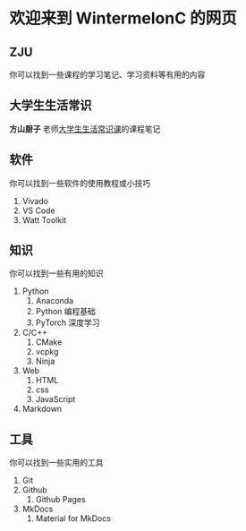 # 欢迎来到 WintermelonC 的网页

## ZJU

你可以找到一些课程的学习笔记、学习资料等有用的内容

## 大学生生活常识

**方山厨子** 老师[大学生生活常识课](https://www.bilibili.com/video/BV1eWxneME3Q/)的课程笔记

## 软件

你可以找到一些软件的使用教程或小技巧

1. Vivado
2. VS Code
3. Watt Toolkit

## 知识

你可以找到一些有用的知识

1. Python
   1. Anaconda
   2. Python 编程基础
   3. PyTorch 深度学习
2. C/C++
   1. CMake
   2. vcpkg
   3. Ninja
3. Web
   1. HTML
   2. css
   3. JavaScript
4. Markdown

## 工具

你可以找到一些实用的工具

1. Git
2. Github
   1. Github Pages
3. MkDocs
   1. Material for MkDocs